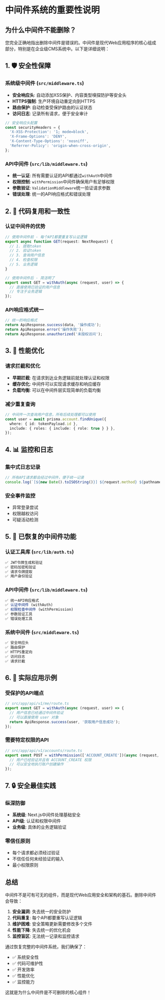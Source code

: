 # 中间件系统的重要性说明

## 为什么中间件不能删除？

您完全正确地指出删除中间件是错误的。中间件是现代Web应用程序的核心组成部分，特别是在企业级CMS系统中。以下是详细说明：

## 1. 🛡️ 安全性保障

### 系统级中间件 (`src/middleware.ts`)

- **安全响应头**: 自动添加XSS保护、内容类型嗅探防护等安全头
- **HTTPS强制**: 生产环境自动重定向到HTTPS
- **路由保护**: 自动检查受保护路由的认证状态
- **访问日志**: 记录所有请求，便于安全审计

```typescript
// 安全响应头配置
const securityHeaders = {
  'X-XSS-Protection': '1; mode=block',
  'X-Frame-Options': 'DENY',
  'X-Content-Type-Options': 'nosniff',
  'Referrer-Policy': 'origin-when-cross-origin',
};
```

### API中间件 (`src/lib/middleware.ts`)

- **统一认证**: 所有需要认证的API都通过`withAuth`中间件
- **权限控制**: `withPermission`中间件确保用户有足够权限
- **参数验证**: `ValidationMiddleware`统一验证请求参数
- **错误处理**: 统一的API响应格式和错误处理

## 2. 🔧 代码复用和一致性

### 认证中间件的优势

```typescript
// 使用中间件前 - 每个API都要重复写认证逻辑
export async function GET(request: NextRequest) {
  // 1. 提取token
  // 2. 验证token
  // 3. 查询用户信息
  // 4. 检查权限
  // 5. 业务逻辑
}

// 使用中间件后 - 简洁明了
export const GET = withAuth(async (request, user) => {
  // 直接使用已验证的用户信息
  // 专注于业务逻辑
});
```

### API响应格式统一

```typescript
// 统一的响应格式
return ApiResponse.success(data, '操作成功');
return ApiResponse.error('操作失败');
return ApiResponse.unauthorized('未授权访问');
```

## 3. 🚀 性能优化

### 请求拦截和优化

- **早期拦截**: 在请求到达业务逻辑前就处理认证和权限
- **缓存优化**: 中间件可以实现请求缓存和响应缓存
- **负载均衡**: 可以在中间件层实现简单的负载均衡

### 减少重复查询

```typescript
// 中间件一次查询用户信息，所有后续处理都可以使用
const user = await prisma.account.findUnique({
  where: { id: tokenPayload.id },
  include: { roles: { include: { role: true } } },
});
```

## 4. 📊 监控和日志

### 集中式日志记录

```typescript
// 所有API请求都会经过中间件，便于统一记录
console.log(`[${new Date().toISOString()}] ${request.method} ${pathname} - IP: ${ip}`);
```

### 安全事件监控

- 异常登录尝试
- 权限越权访问
- 可疑活动检测

## 5. 🔄 已恢复的中间件功能

### 认证工具库 (`src/lib/auth.ts`)

```typescript
✅ JWT令牌生成和验证
✅ 密码加密和验证
✅ 请求令牌提取
✅ 用户身份验证
```

### API中间件 (`src/lib/middleware.ts`)

```typescript
✅ 统一API响应格式
✅ 认证中间件 (withAuth)
✅ 权限检查中间件 (withPermission)
✅ 参数验证工具
✅ 错误处理工具
```

### 系统中间件 (`src/middleware.ts`)

```typescript
✅ 安全响应头
✅ 路由保护
✅ HTTPS重定向
✅ 访问日志
✅ 请求拦截
```

## 6. 🎯 实际应用示例

### 受保护的API端点

```typescript
// src/app/api/v1/me/route.ts
export const GET = withAuth(async (request, user) => {
  // 用户信息已经通过中间件验证
  // 可以直接使用 user 对象
  return ApiResponse.success(user, '获取用户信息成功');
});
```

### 需要特定权限的API

```typescript
// src/app/api/v1/accounts/route.ts
export const POST = withPermission(['ACCOUNT_CREATE'])(async (request, user) => {
  // 用户已经验证并且有 ACCOUNT_CREATE 权限
  // 可以安全地执行账户创建操作
});
```

## 7. 🔒 安全最佳实践

### 纵深防御

- **系统级**: Next.js中间件处理基础安全
- **API级**: 认证和权限中间件
- **业务级**: 具体的业务逻辑验证

### 零信任原则

- 每个请求都必须经过验证
- 不信任任何未经验证的输入
- 最小权限原则

## 总结

中间件不是可有可无的组件，而是现代Web应用安全和架构的基石。删除中间件会导致：

1. **安全漏洞**: 失去统一的安全防护
2. **代码重复**: 每个API都要重写认证逻辑
3. **维护困难**: 安全策略更新需要修改多个文件
4. **性能下降**: 失去统一的优化机会
5. **监控盲区**: 无法统一记录和监控请求

通过恢复完整的中间件系统，我们确保了：

- ✅ 系统安全性
- ✅ 代码可维护性
- ✅ 开发效率
- ✅ 性能优化
- ✅ 监控能力

这就是为什么中间件是不可删除的核心组件！
